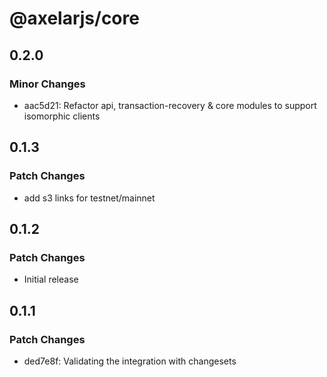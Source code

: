 # @axelarjs/core

## 0.2.0

### Minor Changes

- aac5d21: Refactor api, transaction-recovery & core modules to support isomorphic clients

## 0.1.3

### Patch Changes

- add s3 links for testnet/mainnet

## 0.1.2

### Patch Changes

- Initial release

## 0.1.1

### Patch Changes

- ded7e8f: Validating the integration with changesets
